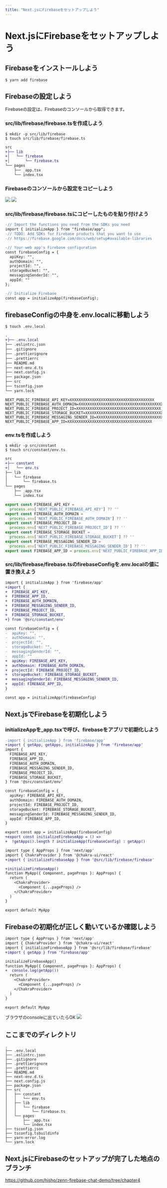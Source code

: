 ```yaml
---
title: "Next.jsにFirebaseをセットアップしよう"
---
```

# Next.jsにFirebaseをセットアップしよう

## Firebaseをインストールしよう
```shell
$ yarn add firebase
```

## Firebaseの設定しよう
Firebaseの設定は、Firebaseのコンソールから取得できます。

### src/lib/firebase/firebase.tsを作成しよう
```shell
$ mkdir -p src/lib/firebase
$ touch src/lib/firebase/firebase.ts
```

```diff text
src
+├── lib
+│   └── firebase
+│       └── firebase.ts
└── pages
    ├── _app.tsx
    └── index.tsx
```

### Firebaseのコンソールから設定をコピーしよう
![](/images/firebase-chat-book/chapter4-01.png)
![](/images/firebase-chat-book/chapter4-02.png)

### src/lib/firebase/firebase.tsにコピーしたものを貼り付けよう

```diff ts:src/lib/firebase/firebase.ts
-// Import the functions you need from the SDKs you need
import { initializeApp } from "firebase/app";
-// TODO: Add SDKs for Firebase products that you want to use
-// https://firebase.google.com/docs/web/setup#available-libraries

-// Your web app's Firebase configuration
const firebaseConfig = {
  apiKey: "",
  authDomain: "",
  projectId: "",
  storageBucket: "",
  messagingSenderId: "",
  appId: ""
};

-// Initialize Firebase
const app = initializeApp(firebaseConfig);
```

## firebaseConfigの中身を.env.localに移動しよう
```shell
$ touch .env.local
```

```diff text
.
+├── .env.local
├── .eslintrc.json
├── .gitignore
├── .prettierignore
├── .prettierrc
├── README.md
├── next-env.d.ts
├── next.config.js
├── package.json
├── src
├── tsconfig.json
└── yarn.lock
```

```text:.env.local
NEXT_PUBLIC_FIREBASE_API_KEY=XXXXXXXXXXXXXXXXXXXXXXXXXXXXXXXXXXXXXX
NEXT_PUBLIC_FIREBASE_AUTH_DOMAIN=XXXXXXXXXXXXXXXXXXXXXXXXXXXXXXXXXXXXXX
NEXT_PUBLIC_FIREBASE_PROJECT_ID=XXXXXXXXXXXXXXXXXXXXXXXXXXXXXXXXXXXXXX
NEXT_PUBLIC_FIREBASE_STORAGE_BUCKET=XXXXXXXXXXXXXXXXXXXXXXXXXXXXXXXXXXXXXX
NEXT_PUBLIC_FIREBASE_MESSAGING_SENDER_ID=XXXXXXXXXXXXXXXXXXXXXXXXXXXXXXXXXXXXXX
NEXT_PUBLIC_FIREBASE_APP_ID=XXXXXXXXXXXXXXXXXXXXXXXXXXXXXXXXXXXXXX
```

### env.tsを作成しよう
```shell
$ mkdir -p src/constant
$ touch src/constant/env.ts
```

```diff text
src
+├── constant
+│   └── env.ts
├── lib
│   └── firebase
│       └── firebase.ts
└── pages
    ├── _app.tsx
    └── index.tsx
```

```ts:src/constant/env.ts
export const FIREBASE_API_KEY =
  process.env['NEXT_PUBLIC_FIREBASE_API_KEY'] ?? ''
export const FIREBASE_AUTH_DOMAIN =
  process.env['NEXT_PUBLIC_FIREBASE_AUTH_DOMAIN'] ?? ''
export const FIREBASE_PROJECT_ID =
  process.env['NEXT_PUBLIC_FIREBASE_PROJECT_ID'] ?? ''
export const FIREBASE_STORAGE_BUCKET =
  process.env['NEXT_PUBLIC_FIREBASE_STORAGE_BUCKET'] ?? ''
export const FIREBASE_MESSAGING_SENDER_ID =
  process.env['NEXT_PUBLIC_FIREBASE_MESSAGING_SENDER_ID'] ?? ''
export const FIREBASE_APP_ID = process.env['NEXT_PUBLIC_FIREBASE_APP_ID'] ?? ''

```


### src/lib/firebase/firebase.tsのfirebaseConfigを.env.localの値に置き換えよう

```diff ts:src/lib/firebase/firebase.ts
import { initializeApp } from 'firebase/app'
+import {
+  FIREBASE_API_KEY,
+  FIREBASE_APP_ID,
+  FIREBASE_AUTH_DOMAIN,
+  FIREBASE_MESSAGING_SENDER_ID,
+  FIREBASE_PROJECT_ID,
+  FIREBASE_STORAGE_BUCKET,
+} from '@src/constant/env'

const firebaseConfig = {
-  apiKey: "",
-  authDomain: "",
-  projectId: "",
-  storageBucket: "",
-  messagingSenderId: "",
-  appId: ""
+  apiKey: FIREBASE_API_KEY,
+  authDomain: FIREBASE_AUTH_DOMAIN,
+  projectId: FIREBASE_PROJECT_ID,
+  storageBucket: FIREBASE_STORAGE_BUCKET,
+  messagingSenderId: FIREBASE_MESSAGING_SENDER_ID,
+  appId: FIREBASE_APP_ID,
}

const app = initializeApp(firebaseConfig)
```

## Next.jsでFirebaseを初期化しよう

### initializeAppを_app.tsxで呼び、firebaseをアプリで初期化しよう
```diff ts:src/lib/firebase/firebase.ts
-import { initializeApp } from 'firebase/app'
+import { getApp, getApps, initializeApp } from 'firebase/app'
import {
  FIREBASE_API_KEY,
  FIREBASE_APP_ID,
  FIREBASE_AUTH_DOMAIN,
  FIREBASE_MESSAGING_SENDER_ID,
  FIREBASE_PROJECT_ID,
  FIREBASE_STORAGE_BUCKET,
} from '@src/constant/env'

const firebaseConfig = {
  apiKey: FIREBASE_API_KEY,
  authDomain: FIREBASE_AUTH_DOMAIN,
  projectId: FIREBASE_PROJECT_ID,
  storageBucket: FIREBASE_STORAGE_BUCKET,
  messagingSenderId: FIREBASE_MESSAGING_SENDER_ID,
  appId: FIREBASE_APP_ID,
}

export const app = initializeApp(firebaseConfig)
+export const initializeFirebaseApp = () =>
+  !getApps().length ? initializeApp(firebaseConfig) : getApp()
```


```diff tsx:src/pages/_app.tsx
import type { AppProps } from 'next/app'
import { ChakraProvider } from '@chakra-ui/react'
+import { initializeFirebaseApp } from '@src/lib/firebase/firebase'

+initializeFirebaseApp()
function MyApp({ Component, pageProps }: AppProps) {
  return (
    <ChakraProvider>
      <Component {...pageProps} />
    </ChakraProvider>
  )
}

export default MyApp
```

## Firebaseの初期化が正しく動いているか確認しよう

```diff tsx:tsx:src/pages/_app.tsx
import type { AppProps } from 'next/app'
import { ChakraProvider } from '@chakra-ui/react'
import { initializeFirebaseApp } from '@src/lib/firebase/firebase'
+import { getApp } from 'firebase/app'

initializeFirebaseApp()
function MyApp({ Component, pageProps }: AppProps) {
+  console.log(getApp())
  return (
    <ChakraProvider>
      <Component {...pageProps} />
    </ChakraProvider>
  )
}

export default MyApp

```

ブラウザのconsoleに出ていたらOK
![](/images/firebase-chat-book/chapter4-03.png)

## ここまでのディレクトリ

```text
.
├── .env.local
├── .eslintrc.json
├── .gitignore
├── .prettierignore
├── .prettierrc
├── README.md
├── next-env.d.ts
├── next.config.js
├── package.json
├── src
│   ├── constant
│   │   └── env.ts
│   ├── lib
│   │   └── firebase
│   │       └── firebase.ts
│   └── pages
│       ├── _app.tsx
│       └── index.tsx
├── tsconfig.json
├── tsconfig.tsbuildinfo
├── yarn-error.log
└── yarn.lock
```

## Next.jsにFirebaseのセットアップが完了した地点のブランチ
https://github.com/hisho/zenn-firebase-chat-demo/tree/chapter4
